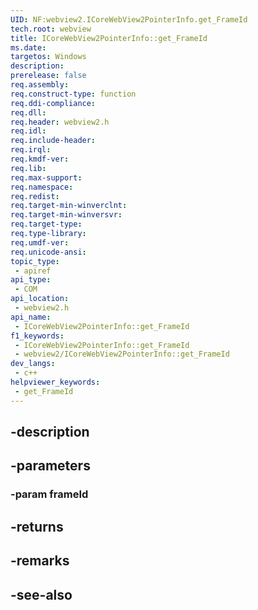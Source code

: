 ```yaml
---
UID: NF:webview2.ICoreWebView2PointerInfo.get_FrameId
tech.root: webview
title: ICoreWebView2PointerInfo::get_FrameId
ms.date: 
targetos: Windows
description: 
prerelease: false
req.assembly: 
req.construct-type: function
req.ddi-compliance: 
req.dll: 
req.header: webview2.h
req.idl: 
req.include-header: 
req.irql: 
req.kmdf-ver: 
req.lib: 
req.max-support: 
req.namespace: 
req.redist: 
req.target-min-winverclnt: 
req.target-min-winversvr: 
req.target-type: 
req.type-library: 
req.umdf-ver: 
req.unicode-ansi: 
topic_type:
 - apiref
api_type:
 - COM
api_location:
 - webview2.h
api_name:
 - ICoreWebView2PointerInfo::get_FrameId
f1_keywords:
 - ICoreWebView2PointerInfo::get_FrameId
 - webview2/ICoreWebView2PointerInfo::get_FrameId
dev_langs:
 - c++
helpviewer_keywords:
 - get_FrameId
---
```


## -description

## -parameters

### -param frameId

## -returns

## -remarks

## -see-also

